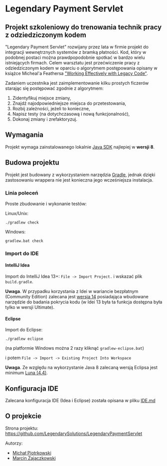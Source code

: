 # Legendary Payment Servlet

## Projekt szkoleniowy do trenowania technik pracy z odziedziczonym kodem

"Legendary Payment Servlet" rozwijany przez lata w firmie projekt do integracji wewnętrznych systemów z bramką płatności. Kod, który w podobnej postaci można prawdpopodobnie spotkać w bardzo wielu istniejących firmach. Celem warsztatu jest przećwiczenie pracy z odziedziczonym kodem w oparciu o algorytmem postępowania opisany w książce Micheal'a Feathersa ["Working Effectively with Legacy Code"](http://www.informit.com/store/working-effectively-with-legacy-code-9780131177055).

Zadaniem uczestnika jest zaimplementowanie kilku prostych ficzerów starając się postępować zgodnie z algorytmem:
 1. Zidentyfikuj miejsce zmiany,
 2. Znajdź najodpowiedniejsze miejsca do przetestowania,
 3. Rozbij zależności, jeżeli to konieczne,
 4. Napisz testy (na dotychczasową i nową funkcjonalność),
 5. Dokonaj zmiany i zrefaktoryzuj.


## Wymagania

Projekt wymaga zainstalowanego lokalnie [Java SDK](http://www.oracle.com/technetwork/java/javase/downloads/) najlepiej w **wersji 8**.


## Budowa projektu

Projekt jest budowany z wykorzystaniem narzędzia [Gradle](http://www.gradle.org/), jednak dzięki zastosowaniu wrappera
nie jest konieczna jego wcześniejsza instalacja.

### Linia poleceń

Proste zbudowanie i wykonanie testów:

Linux/Unix:

    ./gradlew check

Windows:

    gradlew.bat check


### Import do IDE

#### IntelliJ Idea

Import do IntelliJ Idea 13+: `File -> Import Project.` i wskazać plik `build.gradle`.

**Uwaga**. W przypadku korzystania z Idei w wariancie bezpłatnym (Community Edition) zalecana jest [wersja 14](http://confluence.jetbrains.com/display/IDEADEV/IDEA+14+EAP)
posiadająca wbudowane narzędzie do badania pokrycia kodu (w Idei 13 była ta funkcja dostępna była tylko w wersji Ultimate).

#### Eclipse

Import do Eclipse:

    ./gradlew eclipse

(na platformie Windows można 2 razy kliknąć `gradlew-eclipse.bat`)

i potem `File -> Import -> Existing Project Into Workspace`

**Uwaga**. Ze względu na wykorzystanie Java 8 zalecaną wersją Eclipsa jest minimum [Luna (4.4)](https://www.eclipse.org/downloads/).

## Konfiguracja IDE

Zalecana konfiguracja IDE (Idea i Eclipse) została opisana w pliku [IDE.md](IDE.md)

## O projekcie

Strona projektu: https://github.com/LegendarySolutions/LegendaryPaymentServlet

Autorzy:
 - [Michał Piotrkowski](https://twitter.com/mpidev)
 - [Marcin Zajączkowski](https://twitter.com/SolidSoftBlog)
